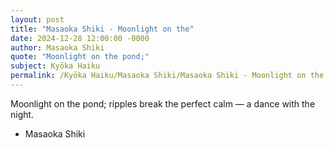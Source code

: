 ```yaml
---
layout: post
title: "Masaoka Shiki - Moonlight on the"
date: 2024-12-28 12:00:00 -0000
author: Masaoka Shiki
quote: "Moonlight on the pond;"
subject: Kyōka Haiku
permalink: /Kyōka Haiku/Masaoka Shiki/Masaoka Shiki - Moonlight on the
---
```


Moonlight on the pond;
  ripples break the perfect calm —
  a dance with the night.

- Masaoka Shiki

